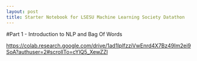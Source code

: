 ```yaml
---
layout: post
title: Starter Notebook for LSESU Machine Learning Society Datathon
---
```



#Part 1 - Introduction to NLP and Bag Of Words

https://colab.research.google.com/drive/1ad1IplfzziVwEnrd4X7Bz49Im2ei9SoA?authuser=2#scrollTo=cYlQ5_XewZZl